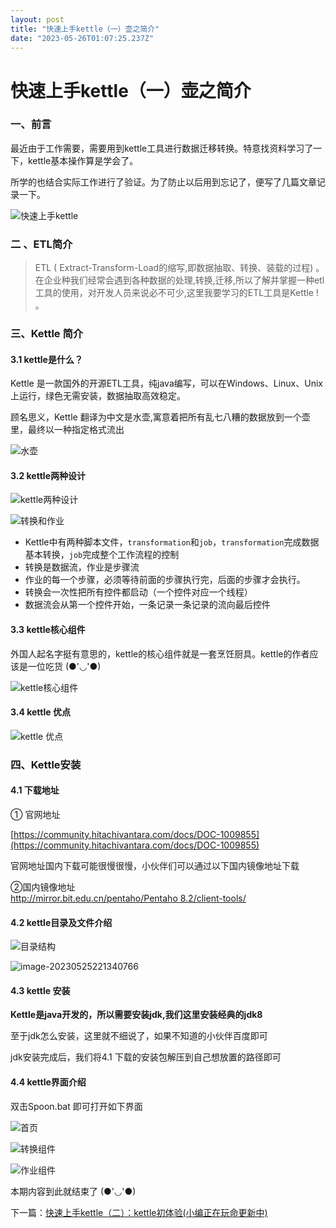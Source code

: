 ```yaml
---
layout: post
title: "快速上手kettle（一）壶之简介"
date: "2023-05-26T01:07:25.237Z"
---
```

快速上手kettle（一）壶之简介
=================

### 一、前言

最近由于工作需要，需要用到kettle工具进行数据迁移转换。特意找资料学习了一下，kettle基本操作算是学会了。

所学的也结合实际工作进行了验证。为了防止以后用到忘记了，便写了几篇文章记录一下。

![快速上手kettle](https://img2023.cnblogs.com/blog/2381533/202305/2381533-20230525232405421-917309088.png)

### 二 、ETL简介

> ETL ( Extract-Transform-Load的缩写,即数据抽取、转换、装载的过程) 。在企业种我们经常会遇到各种数据的处理,转换,迁移,所以了解并掌握一种etl工具的使用，对开发人员来说必不可少,这里我要学习的ETL工具是Kettle ! 。

### 三、Kettle 简介

#### 3.1 kettle是什么？

Kettle 是一款国外的开源ETL工具，纯java编写，可以在Windows、Linux、Unix上运行，绿色无需安装，数据抽取高效稳定。

顾名思义，Kettle 翻译为中文是水壶,寓意着把所有乱七八糟的数据放到一个壶里，最终以一种指定格式流出

![水壶](https://img2023.cnblogs.com/blog/2381533/202305/2381533-20230525232405483-139814477.png)

#### 3.2 kettle两种设计

![kettle两种设计](https://img2023.cnblogs.com/blog/2381533/202305/2381533-20230525232405489-60127851.png)

![转换和作业](https://img2023.cnblogs.com/blog/2381533/202305/2381533-20230525232405408-2055375192.png)

*   Kettle中有两种脚本文件，`transformation`和`job`，`transformation`完成数据基本转换，`job`完成整个工作流程的控制
*   转换是数据流，作业是步骤流
*   作业的每一个步骤，必须等待前面的步骤执行完，后面的步骤才会执行。
*   转换会一次性把所有控件都启动（一个控件对应一个线程）
*   数据流会从第一个控件开始，一条记录一条记录的流向最后控件

#### 3.3 kettle核心组件

外国人起名字挺有意思的，kettle的核心组件就是一套烹饪厨具。kettle的作者应该是一位吃货 (●'◡'●)

![kettle核心组件](https://img2023.cnblogs.com/blog/2381533/202305/2381533-20230525232405468-405104194.png)

#### 3.4 kettle 优点

![kettle 优点](https://img2023.cnblogs.com/blog/2381533/202305/2381533-20230525232405468-1208215589.png)

### 四、Kettle安装

#### 4.1 下载地址

① 官网地址

[https://community.hitachivantara.com/docs/DOC-1009855](https://community.hitachivantara.com/docs/DOC-1009855)

官网地址国内下载可能很慢很慢，小伙伴们可以通过以下国内镜像地址下载

②国内镜像地址  
[http://mirror.bit.edu.cn/pentaho/Pentaho 8.2/client-tools/](http://mirror.bit.edu.cn/pentaho/Pentaho%208.2/client-tools/)

#### 4.2 kettle目录及文件介绍

![目录结构](https://img2023.cnblogs.com/blog/2381533/202305/2381533-20230525232405517-540611870.png)

![image-20230525221340766](https://img2023.cnblogs.com/blog/2381533/202305/2381533-20230525232405509-691265941.png)

#### 4.3 kettle 安装

**Kettle是java开发的，所以需要安装jdk,我们这里安装经典的jdk8**

至于jdk怎么安装，这里就不细说了，如果不知道的小伙伴百度即可

jdk安装完成后，我们将4.1 下载的安装包解压到自己想放置的路径即可

#### 4.4 kettle界面介绍

双击Spoon.bat 即可打开如下界面

![首页](https://img2023.cnblogs.com/blog/2381533/202305/2381533-20230525232405503-15298990.png)

![转换组件](https://img2023.cnblogs.com/blog/2381533/202305/2381533-20230525232405464-1487066128.png)

![作业组件](https://img2023.cnblogs.com/blog/2381533/202305/2381533-20230525232405471-917132523.png)

本期内容到此就结束了 (●'◡'●)

下一篇：[快速上手kettle（二）：kettle初体验(小编正在玩命更新中)](#)
